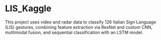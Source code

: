 # LIS_Kaggle
This project uses video and radar data to classify 126 Italian Sign Language (LIS) gestures, combining feature extraction via ResNet and custom CNN, multimodal fusion, and sequential classification with an LSTM model.
